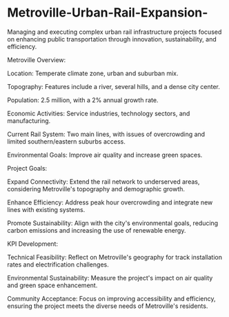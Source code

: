 # Metroville-Urban-Rail-Expansion-
Managing and executing complex urban rail infrastructure projects focused on enhancing public transportation through innovation, sustainability, and efficiency.

Metroville Overview:

Location: Temperate climate zone, urban and suburban mix.

Topography: Features include a river, several hills, and a dense city center.

Population: 2.5 million, with a 2% annual growth rate.

Economic Activities: Service industries, technology sectors, and manufacturing.

Current Rail System: Two main lines, with issues of overcrowding and limited southern/eastern suburbs access.

Environmental Goals: Improve air quality and increase green spaces.


Project Goals:

Expand Connectivity: Extend the rail network to underserved areas, considering Metroville's topography and demographic growth.

Enhance Efficiency: Address peak hour overcrowding and integrate new lines with existing systems.

Promote Sustainability: Align with the city's environmental goals, reducing carbon emissions and increasing the use of renewable energy.


KPI Development:

Technical Feasibility: Reflect on Metroville's geography for track installation rates and electrification challenges.

Environmental Sustainability: Measure the project's impact on air quality and green space enhancement.

Community Acceptance: Focus on improving accessibility and efficiency, ensuring the project meets the diverse needs of Metroville's residents.
